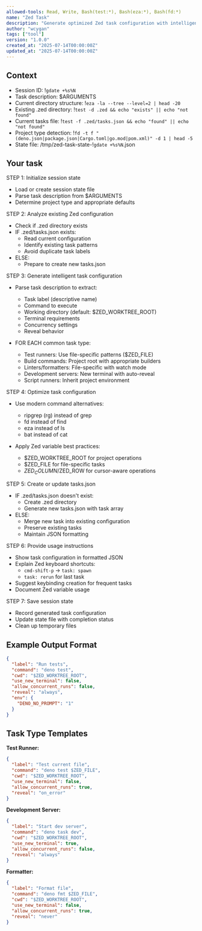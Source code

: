 ```yaml
---
allowed-tools: Read, Write, Bash(test:*), Bash(eza:*), Bash(fd:*)
name: "Zed Task"
description: "Generate optimized Zed task configuration with intelligent defaults"
author: "wcygan"
tags: ["tool"]
version: "1.0.0"
created_at: "2025-07-14T00:00:00Z"
updated_at: "2025-07-14T00:00:00Z"
---
```


## Context

- Session ID: !`gdate +%s%N`
- Task description: $ARGUMENTS
- Current directory structure: !`eza -la --tree --level=2 | head -20`
- Existing .zed directory: !`test -d .zed && echo "exists" || echo "not found"`
- Current tasks file: !`test -f .zed/tasks.json && echo "found" || echo "not found"`
- Project type detection: !`fd -t f "(deno.json|package.json|Cargo.toml|go.mod|pom.xml)" -d 1 | head -5`
- State file: /tmp/zed-task-state-!`gdate +%s%N`.json

## Your task

STEP 1: Initialize session state

- Load or create session state file
- Parse task description from $ARGUMENTS
- Determine project type and appropriate defaults

STEP 2: Analyze existing Zed configuration

- Check if .zed directory exists
- IF .zed/tasks.json exists:
  - Read current configuration
  - Identify existing task patterns
  - Avoid duplicate task labels
- ELSE:
  - Prepare to create new tasks.json

STEP 3: Generate intelligent task configuration

- Parse task description to extract:
  - Task label (descriptive name)
  - Command to execute
  - Working directory (default: $ZED_WORKTREE_ROOT)
  - Terminal requirements
  - Concurrency settings
  - Reveal behavior

- FOR EACH common task type:
  - Test runners: Use file-specific patterns ($ZED_FILE)
  - Build commands: Project root with appropriate builders
  - Linters/formatters: File-specific with watch mode
  - Development servers: New terminal with auto-reveal
  - Script runners: Inherit project environment

STEP 4: Optimize task configuration

- Use modern command alternatives:
  - ripgrep (rg) instead of grep
  - fd instead of find
  - eza instead of ls
  - bat instead of cat

- Apply Zed variable best practices:
  - $ZED_WORKTREE_ROOT for project operations
  - $ZED_FILE for file-specific tasks
  - $ZED_COLUMN/$ZED_ROW for cursor-aware operations

STEP 5: Create or update tasks.json

- IF .zed/tasks.json doesn't exist:
  - Create .zed directory
  - Generate new tasks.json with task array
- ELSE:
  - Merge new task into existing configuration
  - Preserve existing tasks
  - Maintain JSON formatting

STEP 6: Provide usage instructions

- Show task configuration in formatted JSON
- Explain Zed keyboard shortcuts:
  - `cmd-shift-p` → `task: spawn`
  - `task: rerun` for last task
- Suggest keybinding creation for frequent tasks
- Document Zed variable usage

STEP 7: Save session state

- Record generated task configuration
- Update state file with completion status
- Clean up temporary files

## Example Output Format

```json
{
  "label": "Run tests",
  "command": "deno test",
  "cwd": "$ZED_WORKTREE_ROOT",
  "use_new_terminal": false,
  "allow_concurrent_runs": false,
  "reveal": "always",
  "env": {
    "DENO_NO_PROMPT": "1"
  }
}
```

## Task Type Templates

**Test Runner:**

```json
{
  "label": "Test current file",
  "command": "deno test $ZED_FILE",
  "cwd": "$ZED_WORKTREE_ROOT",
  "use_new_terminal": false,
  "allow_concurrent_runs": true,
  "reveal": "on_error"
}
```

**Development Server:**

```json
{
  "label": "Start dev server",
  "command": "deno task dev",
  "cwd": "$ZED_WORKTREE_ROOT",
  "use_new_terminal": true,
  "allow_concurrent_runs": false,
  "reveal": "always"
}
```

**Formatter:**

```json
{
  "label": "Format file",
  "command": "deno fmt $ZED_FILE",
  "cwd": "$ZED_WORKTREE_ROOT",
  "use_new_terminal": false,
  "allow_concurrent_runs": true,
  "reveal": "never"
}
```
